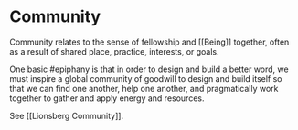# Community
Community relates to the sense of fellowship and [[Being]] together, often as a result of shared place, practice, interests, or goals. 

One basic #epiphany is that in order to design and build a better word, we must inspire a global community of goodwill to design and build itself so that we can find one another, help one another, and pragmatically work together to gather and apply energy and resources. 

See [[Lionsberg Community]]. 
